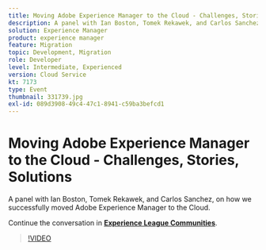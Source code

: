 ```yaml
---
title: Moving Adobe Experience Manager to the Cloud - Challenges, Stories, Solutions
description: A panel with Ian Boston, Tomek Rekawek, and Carlos Sanchez, on how we successfully moved Adobe Experience Manager to the Cloud. This session was delivered as part of Adobe Developers Live Content event.
solution: Experience Manager
product: experience manager
feature: Migration
topic: Development, Migration
role: Developer
level: Intermediate, Experienced
version: Cloud Service
kt: 7173
type: Event
thumbnail: 331739.jpg
exl-id: 089d3908-49c4-47c1-8941-c59ba3befcd1
---
```

# Moving Adobe Experience Manager to the Cloud - Challenges, Stories, Solutions 

A panel with Ian Boston, Tomek Rekawek, and Carlos Sanchez, on how we successfully moved Adobe Experience Manager to the Cloud.

Continue the conversation in **[Experience League Communities](http://adobe.ly/36Yd3v6)**.

>[!VIDEO](https://video.tv.adobe.com/v/331739/?quality=12&learn=on&hidetitle=true)
